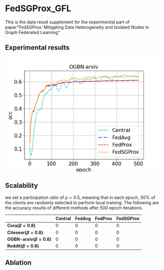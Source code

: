 # FedSGProx_GFL
This is the data result supplement for the experimental part of paper"FedSGProx: Mitigating Data Heterogeneity and Isolated Nodes in Graph Federated Learning"

## Experimental results
![image](https://github.com/meng1103/FedSGProx_GFL/blob/main/result/k120_ogbn-arxiv_cn1_LDA05.png)
## Scalability
we set a participation ratio of $\rho=0.5$, meaning that in each epoch, 50% of the clients are randomly selected to perform local training. The following are the accuracy results of different methods after 500 epoch iterations.

|       | Central  | __FedAvg__  | __FedProx__  | __FedSGProx__
|--------------|-------|------|-------|-------
|__Cora($\beta=0.8$)__   | 0     | 0    |  0    |   0   
|__Citeseer($\beta=0.8$)__   | 0     | 0    |  0    |   0   
|__OGBN-arxiv($\beta=0.8$)__     | 0     | 0    |  0    |   0   
|__Reddit($\beta=0.8$)__   | 0     | 0    |  0    |   0   




## Ablation

